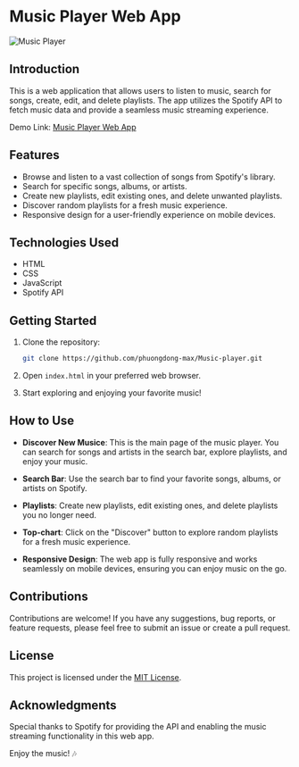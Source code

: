 # Music Player Web App

![Music Player](https://ibb.co/Zcj6ZfX)

## Introduction

This is a web application that allows users to listen to music, search for songs, create, edit, and delete playlists. The app utilizes the Spotify API to fetch music data and provide a seamless music streaming experience.

Demo Link: [Music Player Web App](https://phuongdong-max.github.io/Music-player/)

## Features

- Browse and listen to a vast collection of songs from Spotify's library.
- Search for specific songs, albums, or artists.
- Create new playlists, edit existing ones, and delete unwanted playlists.
- Discover random playlists for a fresh music experience.
- Responsive design for a user-friendly experience on mobile devices.

## Technologies Used

- HTML
- CSS
- JavaScript
- Spotify API

## Getting Started

1. Clone the repository:

   ```bash
   git clone https://github.com/phuongdong-max/Music-player.git
   ```

2. Open `index.html` in your preferred web browser.

3. Start exploring and enjoying your favorite music!

## How to Use

- **Discover New Musice**: This is the main page of the music player. You can search for songs and artists in the search bar, explore playlists, and enjoy your music.

- **Search Bar**: Use the search bar to find your favorite songs, albums, or artists on Spotify.

- **Playlists**: Create new playlists, edit existing ones, and delete playlists you no longer need.

- **Top-chart**: Click on the "Discover" button to explore random playlists for a fresh music experience.

- **Responsive Design**: The web app is fully responsive and works seamlessly on mobile devices, ensuring you can enjoy music on the go.

## Contributions

Contributions are welcome! If you have any suggestions, bug reports, or feature requests, please feel free to submit an issue or create a pull request.

## License

This project is licensed under the [MIT License](LICENSE).

## Acknowledgments

Special thanks to Spotify for providing the API and enabling the music streaming functionality in this web app.

Enjoy the music! 🎶
